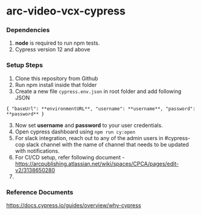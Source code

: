 # arc-video-vcx-cypress

### Dependencies
1. **node** is required to run npm tests.
2. Cypress version 12 and above

### Setup Steps    
1. Clone this repository from Github
2. Run npm install inside that folder
3. Create a new file ``cypress.env.json`` in root folder and add following JSON 

``{
    "baseUrl": **environmentURL**,
    "username": **username**,
    "password": **password**
}``

3. Now set **username** and **password** to your user credentials.
4. Open cypress dashboard using ```npm run cy:open```
5. For slack integration, reach out to any of the admin users in #cypress-cop slack channel with the name of channel that needs to be updated with notifications.
6. For CI/CD setup, refer following document - https://arcpublishing.atlassian.net/wiki/spaces/CPCA/pages/edit-v2/3138650280
7. 

### Reference Documents
https://docs.cypress.io/guides/overview/why-cypress